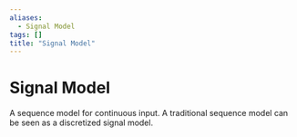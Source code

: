 ```yaml
---
aliases:
  - Signal Model
tags: []
title: "Signal Model"
---
```


# Signal Model

A sequence model for continuous input. A traditional sequence model can be seen as a discretized signal model.